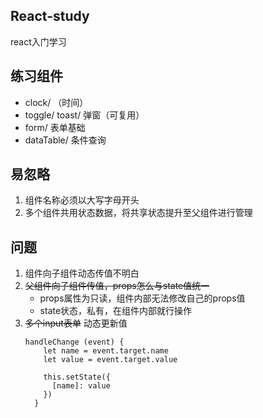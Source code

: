 ## React-study
react入门学习

## 练习组件
* clock/ （时间）
* toggle/ toast/ 弹窗（可复用）
* form/ 表单基础
* dataTable/ 条件查询

## 易忽略
1. 组件名称必须以大写字母开头 <Test />
2. 多个组件共用状态数据，将共享状态提升至父组件进行管理

## 问题
1. 组件向子组件动态传值不明白
2. ~~父组件向子组件传值，props怎么与state值统一~~
    * props属性为只读，组件内部无法修改自己的props值
    * state状态，私有，在组件内部就行操作
3. ~~多个input表单~~
    动态更新值
    ````
    handleChange (event) {
        let name = event.target.name
        let value = event.target.value

        this.setState({
          [name]: value
        })
      }
    ````